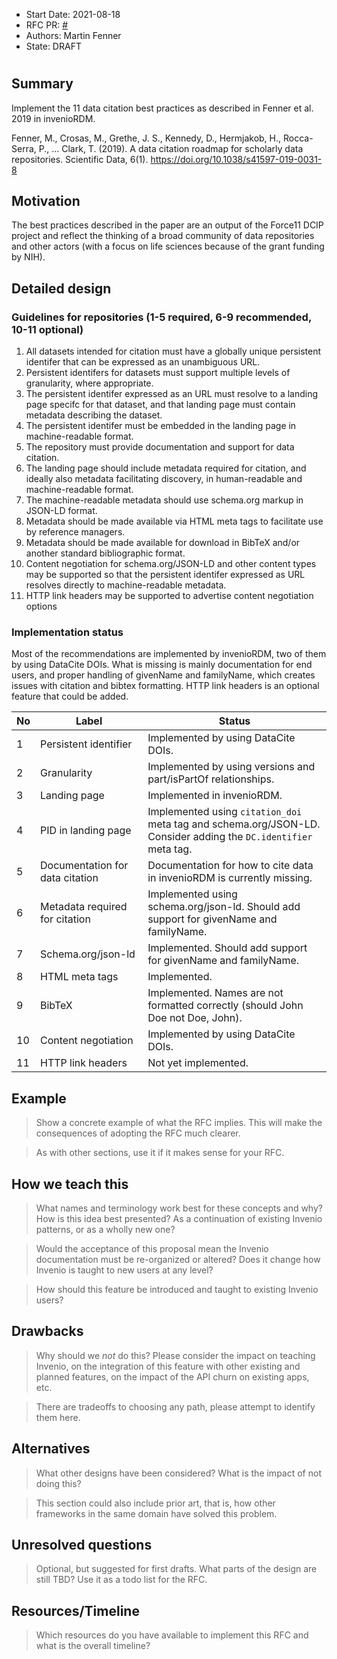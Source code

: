 - Start Date: 2021-08-18
- RFC PR: [#<PR>](https://github.com/inveniosoftware/rfcs/pull/<PR>)
- Authors: Martin Fenner
- State: DRAFT

# <RFC Data Citation Best Practices>

## Summary

Implement the 11 data citation best practices as described in Fenner et al. 2019 in invenioRDM.

Fenner, M., Crosas, M., Grethe, J. S., Kennedy, D., Hermjakob, H., Rocca-Serra, P., … Clark, T. (2019). A data citation roadmap for scholarly data repositories. Scientific Data, 6(1). https://doi.org/10.1038/s41597-019-0031-8

## Motivation

The best practices described in the paper are an output of the Force11 DCIP project and reflect the thinking of a broad community of data repositories and other actors (with a focus on life sciences because of the grant funding by NIH).

## Detailed design

### Guidelines for repositories (1-5 required, 6-9 recommended, 10-11 optional)

1. All datasets intended for citation must have a globally unique persistent identifer that can be expressed as an unambiguous URL.
2. Persistent identifers for datasets must support multiple levels of granularity, where appropriate.
3. The persistent identifer expressed as an URL must resolve to a landing page specifc for that dataset, and that landing page must contain metadata describing the dataset.
4. The persistent identifer must be embedded in the landing page in machine-readable format.
5. The repository must provide documentation and support for data citation.
6. The landing page should include metadata required for citation, and ideally also metadata facilitating discovery, in human-readable and machine-readable format.
7. The machine-readable metadata should use schema.org markup in JSON-LD format.
8. Metadata should be made available via HTML meta tags to facilitate use by reference managers.
9. Metadata should be made available for download in BibTeX and/or another standard bibliographic format.
10. Content negotiation for schema.org/JSON-LD and other content types may be supported so that the persistent identifer expressed as URL resolves directly to machine-readable metadata.
11. HTTP link headers may be supported to advertise content negotiation options

### Implementation status

Most of the recommendations are implemented by invenioRDM, two of them by using DataCite DOIs. What is missing is mainly documentation for end users, and proper handling of givenName and familyName, which creates issues with citation and bibtex formatting. HTTP link headers is an optional feature that could be added.

| No  | Label                           | Status                                                                                                          |
| --- | ------------------------------- | --------------------------------------------------------------------------------------------------------------- |
| 1   | Persistent identifier           | Implemented by using DataCite DOIs.                                                                             |
| 2   | Granularity                     | Implemented by using versions and part/isPartOf relationships.                                                  |
| 3   | Landing page                    | Implemented in invenioRDM.                                                                                      |
| 4   | PID in landing page             | Implemented using `citation_doi` meta tag and schema.org/JSON-LD. Consider adding the `DC.identifier` meta tag. |
| 5   | Documentation for data citation | Documentation for how to cite data in invenioRDM is currently missing.                                          |
| 6   | Metadata required for citation  | Implemented using schema.org/json-ld. Should add support for givenName and familyName.                          |
| 7   | Schema.org/json-ld              | Implemented. Should add support for givenName and familyName.                                                   |
| 8   | HTML meta tags                  | Implemented.                                                                                                    |
| 9   | BibTeX                          | Implemented. Names are not formatted correctly (should John Doe not Doe, John).                                 |
| 10  | Content negotiation             | Implemented by using DataCite DOIs.                                                                             |
| 11  | HTTP link headers               | Not yet implemented.                                                                                            |

## Example

> Show a concrete example of what the RFC implies. This will make the consequences of adopting the RFC much clearer.

> As with other sections, use it if it makes sense for your RFC.

## How we teach this

> What names and terminology work best for these concepts and why? How is this idea best presented? As a continuation of existing Invenio patterns, or as a wholly new one?

> Would the acceptance of this proposal mean the Invenio documentation must be re-organized or altered? Does it change how Invenio is taught to new users at any level?

> How should this feature be introduced and taught to existing Invenio users?

## Drawbacks

> Why should we _not_ do this? Please consider the impact on teaching Invenio, on the integration of this feature with other existing and planned features, on the impact of the API churn on existing apps, etc.

> There are tradeoffs to choosing any path, please attempt to identify them here.

## Alternatives

> What other designs have been considered? What is the impact of not doing this?

> This section could also include prior art, that is, how other frameworks in the same domain have solved this problem.

## Unresolved questions

> Optional, but suggested for first drafts. What parts of the design are still TBD? Use it as a todo list for the RFC.

## Resources/Timeline

> Which resources do you have available to implement this RFC and what is the overall timeline?
